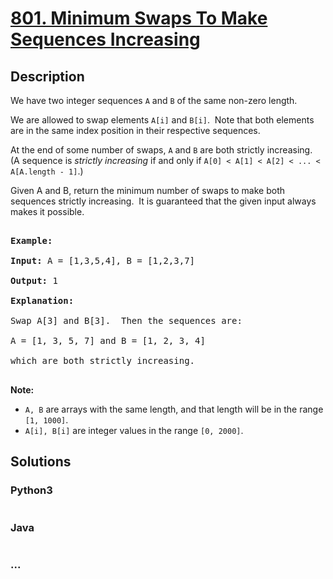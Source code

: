 # [801. Minimum Swaps To Make Sequences Increasing](https://leetcode.com/problems/minimum-swaps-to-make-sequences-increasing)



## Description

<p>We have two integer sequences <code>A</code> and <code>B</code> of the same non-zero length.</p>



<p>We are allowed to swap elements <code>A[i]</code> and <code>B[i]</code>.&nbsp; Note that both elements are in the same index position in their respective sequences.</p>



<p>At the end of some number of swaps, <code>A</code> and <code>B</code> are both strictly increasing.&nbsp; (A sequence is <em>strictly increasing</em> if and only if <code>A[0] &lt; A[1] &lt; A[2] &lt; ... &lt; A[A.length - 1]</code>.)</p>



<p>Given A and B, return the minimum number of swaps to make both sequences strictly increasing.&nbsp; It is guaranteed that the given input always makes it possible.</p>



<pre>

<strong>Example:</strong>

<strong>Input:</strong> A = [1,3,5,4], B = [1,2,3,7]

<strong>Output:</strong> 1

<strong>Explanation: </strong>

Swap A[3] and B[3].  Then the sequences are:

A = [1, 3, 5, 7] and B = [1, 2, 3, 4]

which are both strictly increasing.

</pre>



<p><strong>Note:</strong></p>



<ul>
	<li><code>A, B</code> are arrays with the same length, and that length will be in the range <code>[1, 1000]</code>.</li>
	<li><code>A[i], B[i]</code> are integer values in the range <code>[0, 2000]</code>.</li>
</ul>



## Solutions

<!-- tabs:start -->

### **Python3**

```python

```

### **Java**

```java

```

### **...**

```

```

<!-- tabs:end -->
